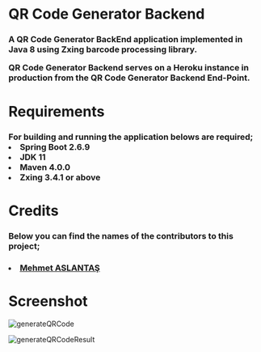 <h1>QR Code Generator Backend</h1>

<h3>A QR Code Generator BackEnd application implemented in Java 8 using Zxing barcode processing library.

QR Code Generator Backend serves on a Heroku instance in production from the QR Code Generator Backend End-Point.</h3>

<h1>Requirements</h1>
<h3>
For building and running the application belows are required;

<li>Spring Boot 2.6.9</li>
<li>JDK 11</li>
<li>Maven 4.0.0</li>
<li>Zxing 3.4.1 or above</li>
</h3>

<h1>Credits</h1>
<h3>Below you can find the names of the contributors to this project;</h3>
<h3>
<li>  <a href = "https://github.com/aslantasmehmet">Mehmet ASLANTAŞ</a> </li>

<h1>Screenshot</h1>

![generateQRCode](https://user-images.githubusercontent.com/92733161/179046368-32ab9d41-db98-415d-8728-53b522ca82e8.png)

![generateQRCodeResult](https://user-images.githubusercontent.com/92733161/179046780-c69a1155-b527-40c9-9c7e-2854c4132e94.png)
